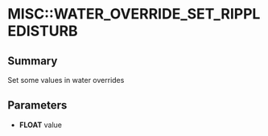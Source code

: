 # MISC::WATER_OVERRIDE_SET_RIPPLEDISTURB

## Summary
Set some values in water overrides

## Parameters
* **FLOAT** value